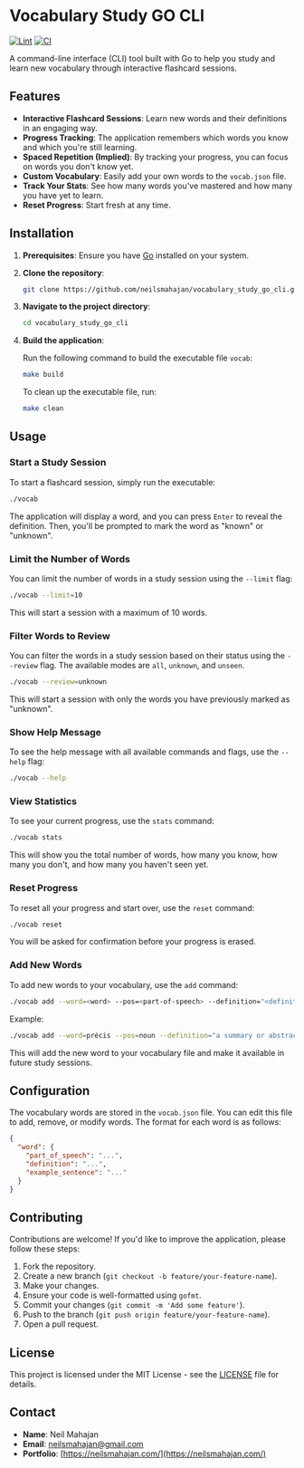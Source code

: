# Vocabulary Study GO CLI

[![Lint](https://github.com/Neilsmahajan/vocabulary_study_go_cli/workflows/Lint/badge.svg)](https://github.com/Neilsmahajan/vocabulary_study_go_cli/actions/workflows/lint.yml)
[![CI](https://github.com/Neilsmahajan/vocabulary_study_go_cli/workflows/CI/badge.svg)](https://github.com/Neilsmahajan/vocabulary_study_go_cli/actions/workflows/ci.yml)

A command-line interface (CLI) tool built with Go to help you study and learn new vocabulary through interactive flashcard sessions.

## Features

- **Interactive Flashcard Sessions**: Learn new words and their definitions in an engaging way.
- **Progress Tracking**: The application remembers which words you know and which you're still learning.
- **Spaced Repetition (Implied)**: By tracking your progress, you can focus on words you don't know yet.
- **Custom Vocabulary**: Easily add your own words to the `vocab.json` file.
- **Track Your Stats**: See how many words you've mastered and how many you have yet to learn.
- **Reset Progress**: Start fresh at any time.

## Installation

1.  **Prerequisites**: Ensure you have [Go](https://golang.org/doc/install) installed on your system.
2.  **Clone the repository**:
    ```bash
    git clone https://github.com/neilsmahajan/vocabulary_study_go_cli.git
    ```
3.  **Navigate to the project directory**:
    ```bash
    cd vocabulary_study_go_cli
    ```
4.  **Build the application**:

    Run the following command to build the executable file `vocab`:

    ```bash
    make build
    ```

    To clean up the executable file, run:

    ```bash
    make clean
    ```

## Usage

### Start a Study Session

To start a flashcard session, simply run the executable:

```bash
./vocab
```

The application will display a word, and you can press `Enter` to reveal the definition. Then, you'll be prompted to mark the word as "known" or "unknown".

### Limit the Number of Words

You can limit the number of words in a study session using the `--limit` flag:

```bash
./vocab --limit=10
```

This will start a session with a maximum of 10 words.

### Filter Words to Review

You can filter the words in a study session based on their status using the `--review` flag. The available modes are `all`, `unknown`, and `unseen`.

```bash
./vocab --review=unknown
```

This will start a session with only the words you have previously marked as "unknown".

### Show Help Message

To see the help message with all available commands and flags, use the `--help` flag:

```bash
./vocab --help
```

### View Statistics

To see your current progress, use the `stats` command:

```bash
./vocab stats
```

This will show you the total number of words, how many you know, how many you don't, and how many you haven't seen yet.

### Reset Progress

To reset all your progress and start over, use the `reset` command:

```bash
./vocab reset
```

You will be asked for confirmation before your progress is erased.

### Add New Words

To add new words to your vocabulary, use the `add` command:

```bash
./vocab add --word=<word> --pos=<part-of-speech> --definition="<definition>" --example="<example>"
```

Example:

```bash
./vocab add --word=précis --pos=noun --definition="a summary or abstract of a text or speech" --example="You can read a brief precis of what he found by clicking here."
```

This will add the new word to your vocabulary file and make it available in future study sessions.

## Configuration

The vocabulary words are stored in the `vocab.json` file. You can edit this file to add, remove, or modify words. The format for each word is as follows:

```json
{
  "word": {
    "part_of_speech": "...",
    "definition": "...",
    "example_sentence": "..."
  }
}
```

## Contributing

Contributions are welcome! If you'd like to improve the application, please follow these steps:

1.  Fork the repository.
2.  Create a new branch (`git checkout -b feature/your-feature-name`).
3.  Make your changes.
4.  Ensure your code is well-formatted using `gofmt`.
5.  Commit your changes (`git commit -m 'Add some feature'`).
6.  Push to the branch (`git push origin feature/your-feature-name`).
7.  Open a pull request.

## License

This project is licensed under the MIT License - see the [LICENSE](LICENSE) file for details.

## Contact

- **Name**: Neil Mahajan
- **Email**: [neilsmahajan@gmail.com](mailto:neilsmahajan@gmail.com)
- **Portfolio**: [https://neilsmahajan.com/](https://neilsmahajan.com/)
